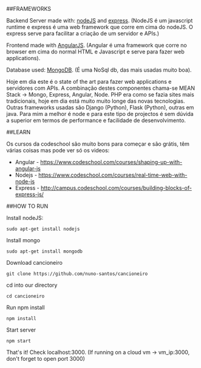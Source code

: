 ##FRAMEWORKS

Backend Server made with: [nodeJS](https://nodejs.org) and [express](http://expressjs.com/). (NodeJS é um javascript runtime e express é uma web framework que corre em cima do nodeJS. O express serve para facilitar a criação de um servidor e APIs.)

Frontend made with [AngularJS](https://angularjs.org/). (Angular é uma framework que corre no browser em cima do normal HTML e Javascript e serve para fazer web applications).

Database used: [MongoDB](https://www.mongodb.org/). (É uma NoSql db, das mais usadas muito boa).

Hoje em dia este é o state of the art para fazer web applications e servidores com APIs. A combinação destes componentes chama-se MEAN Stack -> Mongo, Express, Angular, Node. PHP era como se fazia sites mais tradicionais, hoje em dia está muito muito longe das novas tecnologias. Outras frameworks usadas são Django (Python), Flask (Python), outras em java. Para mim a melhor é node e para este tipo de projectos é sem dúvida a superior em termos de performance e facilidade de desenvolvimento.

##LEARN

Os cursos da codeschool são muito bons para começar e são grátis, têm várias coisas mas pode ver só os videos:

* Angular - https://www.codeschool.com/courses/shaping-up-with-angular-js
* Nodejs - https://www.codeschool.com/courses/real-time-web-with-node-js
* Express - http://campus.codeschool.com/courses/building-blocks-of-express-js/

##HOW TO RUN

Install nodeJS:
```
sudo apt-get install nodejs
```

Install mongo
```
sudo apt-get install mongodb
```

Download cancioneiro
```
git clone https://github.com/nuno-santos/cancioneiro
```

cd into our directory
```
cd cancioneiro
```

Run npm install
```
npm install
```

Start server
```
npm start
```

That's it! Check localhost:3000. (If running on a cloud vm -> vm_ip:3000, don't forget to open port 3000)
